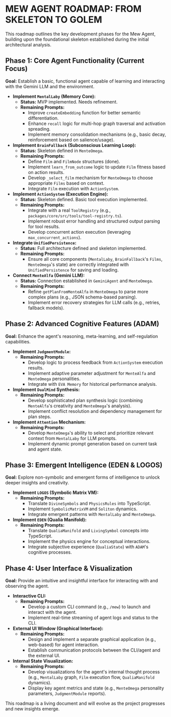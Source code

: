 # MEW AGENT ROADMAP: FROM SKELETON TO GOLEM

This roadmap outlines the key development phases for the Mew Agent, building upon the foundational skeleton established during the initial architectural analysis.

## Phase 1: Core Agent Functionality (Current Focus)

**Goal:** Establish a basic, functional agent capable of learning and interacting with the Gemini LLM and the environment.

*   **Implement `MentalLaby` (Memory Core):**
    *   **Status:** MVP implemented. Needs refinement.
    *   **Remaining Prompts:**
        *   Improve `createEmbedding` function for better semantic differentiation.
        *   Enhance `recall` logic for multi-hop graph traversal and activation spreading.
        *   Implement memory consolidation mechanisms (e.g., basic decay, reinforcement based on salience/usage).
*   **Implement `BrainFallback` (Subconscious Learning Loop):**
    *   **Status:** Skeleton defined in `MenteOmega`.
    *   **Remaining Prompts:**
        *   Define `Film` and `FilmNode` structures (done).
        *   Implement `learn_from_outcome` logic to update `Film` fitness based on action results.
        *   Develop `_select_film` mechanism for `MenteOmega` to choose appropriate `Films` based on context.
        *   Integrate `Film` execution with `ActionSystem`.
*   **Implement `ActionSystem` (Execution Engine):**
    *   **Status:** Skeleton defined. Basic tool execution implemented.
    *   **Remaining Prompts:**
        *   Integrate with a real `ToolRegistry` (e.g., `packages/core/src/tools/tool-registry.ts`).
        *   Implement robust error handling and structured output parsing for tool results.
        *   Develop concurrent action execution (leveraging `max_concurrent_actions`).
*   **Integrate `UnifiedPersistence`:**
    *   **Status:** Full architecture defined and skeleton implemented.
    *   **Remaining Prompts:**
        *   Ensure all core components (`MentalLaby`, `BrainFallback`'s `Films`, `MenteOmega`'s state) are correctly integrated with `UnifiedPersistence` for saving and loading.
*   **Connect `MenteAlfa` (Gemini LLM):**
    *   **Status:** Connection established in `GeminiAgent` and `MenteOmega`.
    *   **Remaining Prompts:**
        *   Refine `getPlanFromMenteAlfa` in `MenteOmega` to parse more complex plans (e.g., JSON schema-based parsing).
        *   Implement error recovery strategies for LLM calls (e.g., retries, fallback models).

## Phase 2: Advanced Cognitive Features (ADAM)

**Goal:** Enhance the agent's reasoning, meta-learning, and self-regulation capabilities.

*   **Implement `JudgmentModule`:**
    *   **Remaining Prompts:**
        *   Develop logic to process feedback from `ActionSystem` execution results.
        *   Implement adaptive parameter adjustment for `MenteAlfa` and `MenteOmega` personalities.
        *   Integrate with `EVA Memory` for historical performance analysis.
*   **Implement `DualMind` Synthesis:**
    *   **Remaining Prompts:**
        *   Develop sophisticated plan synthesis logic (combining `MenteAlfa`'s creativity and `MenteOmega`'s analysis).
        *   Implement conflict resolution and dependency management for plan steps.
*   **Implement `Attention` Mechanism:**
    *   **Remaining Prompts:**
        *   Develop `MenteOmega`'s ability to select and prioritize relevant context from `MentalLaby` for LLM prompts.
        *   Implement dynamic prompt generation based on current task and agent state.

## Phase 3: Emergent Intelligence (EDEN & LOGOS)

**Goal:** Explore non-symbolic and emergent forms of intelligence to unlock deeper insights and creativity.

*   **Implement `LOGOS` (Symbolic Matrix VM):**
    *   **Remaining Prompts:**
        *   Translate `DivineSymbols` and `PhysicsRules` into TypeScript.
        *   Implement `SymbolicMatrixVM` and `Soliton` dynamics.
        *   Integrate emergent patterns with `MentalLaby` and `MenteOmega`.
*   **Implement `EDEN` (Qualia Manifold):**
    *   **Remaining Prompts:**
        *   Translate `QualiaManifold` and `LivingSymbol` concepts into TypeScript.
        *   Implement the physics engine for conceptual interactions.
        *   Integrate subjective experience (`QualiaState`) with `ADAM`'s cognitive processes.

## Phase 4: User Interface & Visualization

**Goal:** Provide an intuitive and insightful interface for interacting with and observing the agent.

*   **Interactive CLI:**
    *   **Remaining Prompts:**
        *   Develop a custom CLI command (e.g., `/mew`) to launch and interact with the agent.
        *   Implement real-time streaming of agent logs and status to the CLI.
*   **External UI Window (Graphical Interface):**
    *   **Remaining Prompts:**
        *   Design and implement a separate graphical application (e.g., web-based) for agent interaction.
        *   Establish communication protocols between the CLI/agent and the external UI.
*   **Internal State Visualization:**
    *   **Remaining Prompts:**
        *   Develop visualizations for the agent's internal thought process (e.g., `MentalLaby` graph, `Film` execution flow, `QualiaManifold` dynamics).
        *   Display key agent metrics and state (e.g., `MenteOmega` personality parameters, `JudgmentModule` reports).

This roadmap is a living document and will evolve as the project progresses and new insights emerge.
